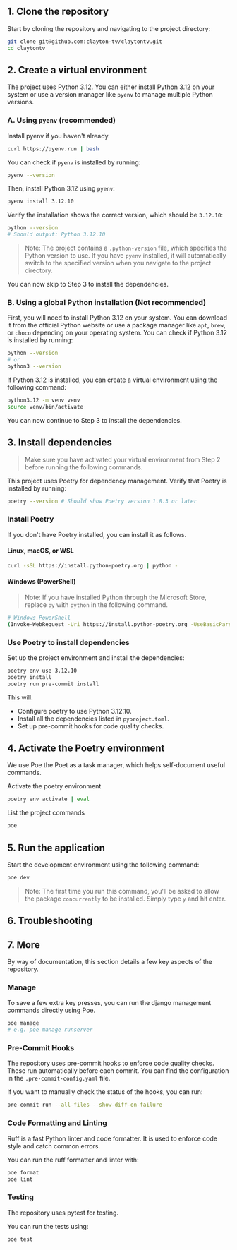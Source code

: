 ## 1. Clone the repository
Start by cloning the repository and navigating to the project directory:
```bash
git clone git@github.com:clayton-tv/claytontv.git
cd claytontv
```

## 2. Create a virtual environment
The project uses Python 3.12. You can either install Python 3.12 on your system or use a version manager like `pyenv` to manage multiple Python versions.

### A. Using `pyenv` (recommended)
Install pyenv if you haven't already.
```bash
curl https://pyenv.run | bash
```

You can check if `pyenv` is installed by running:
```bash
pyenv --version
```

Then, install Python 3.12 using `pyenv`:
```bash
pyenv install 3.12.10
```

Verify the installation shows the correct version, which should be `3.12.10`:
```bash
python --version 
# Should output: Python 3.12.10
```

> Note: The project contains a `.python-version` file, which specifies the Python version to use. If you have `pyenv` installed, it will automatically switch to the specified version when you navigate to the project directory.

You can now skip to Step 3 to install the dependencies.

### B. Using a global Python installation (Not recommended)
First, you will need to install Python 3.12 on your system. You can download it from the official Python website or use a package manager like `apt`, `brew`, or `choco` depending on your operating system.
You can check if Python 3.12 is installed by running:
```bash
python --version
# or
python3 --version
```
If Python 3.12 is installed, you can create a virtual environment using the following command:
```bash
python3.12 -m venv venv
source venv/bin/activate
```

You can now continue to Step 3 to install the dependencies.

## 3. Install dependencies
> Make sure you have activated your virtual environment from Step 2 before running the following commands.

This project uses Poetry for dependency management. Verify that Poetry is installed by running:
```bash
poetry --version # Should show Poetry version 1.8.3 or later
```

### Install Poetry
If you don't have Poetry installed, you can install it as follows.
#### Linux, macOS, or WSL
```bash
curl -sSL https://install.python-poetry.org | python -
```

#### Windows (PowerShell)
> Note: If you have installed Python through the Microsoft Store, replace `py` with `python` in the following command.
```bash
# Windows PowerShell
(Invoke-WebRequest -Uri https://install.python-poetry.org -UseBasicParsing).Content | py -
```
### Use Poetry to install dependencies
Set up the project environment and install the dependencies:
```bash
poetry env use 3.12.10
poetry install
poetry run pre-commit install
```

This will:
- Configure poetry to use Python 3.12.10.
- Install all the dependencies listed in `pyproject.toml`.
- Set up pre-commit hooks for code quality checks.

## 4. Activate the Poetry environment
We use Poe the Poet as a task manager, which helps self-document useful commands.

Activate the poetry environment
```bash
poetry env activate | eval
```

List the project commands
```bash
poe
```

## 5. Run the application
Start the development environment using the following command:
```bash
poe dev
```
> Note: The first time you run this command, you'll be asked to allow the package `concurrently` to be installed. Simply type `y` and hit enter.

## 6. Troubleshooting

## 7. More
By way of documentation, this section details a few key aspects of the repository.

### Manage
To save a few extra key presses, you can run the django management commands directly using Poe.
```bash
poe manage
# e.g. poe manage runserver
```

### Pre-Commit Hooks
The repository uses pre-commit hooks to enforce code quality checks. 
These run automatically before each commit.
You can find the configuration in the `.pre-commit-config.yaml` file.

If you want to manually check the status of the hooks, you can run:
```bash
pre-commit run --all-files --show-diff-on-failure
```

### Code Formatting and Linting
Ruff is a fast Python linter and code formatter. It is used to enforce code style and catch common errors.

You can run the ruff formatter and linter with:
```bash
poe format
poe lint
```

### Testing
The repository uses pytest for testing. 

You can run the tests using:
```bash
poe test
```